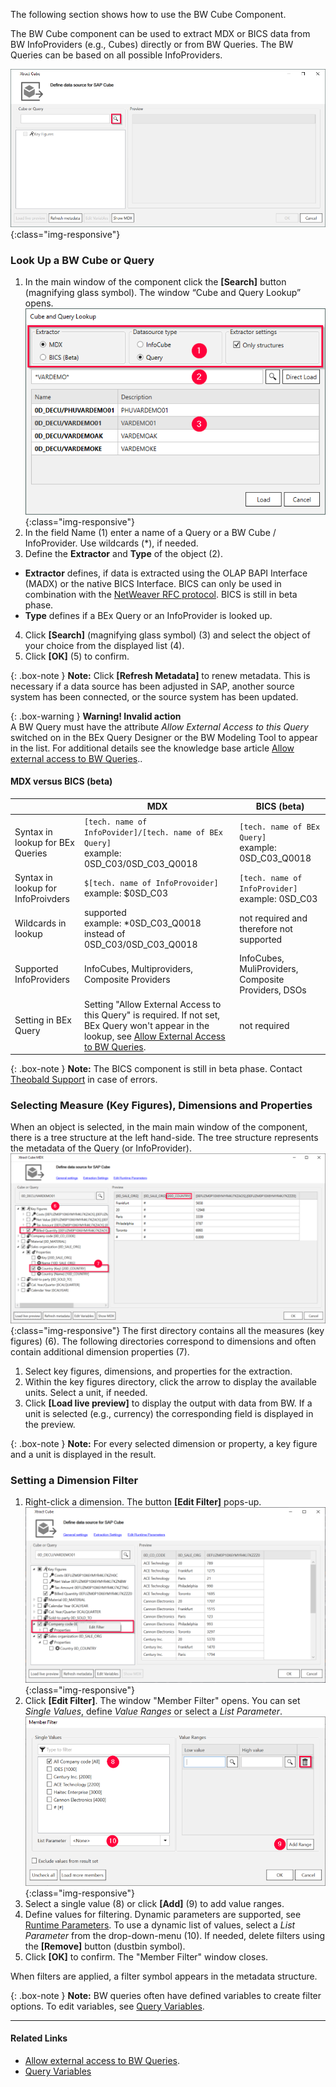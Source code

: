
The following section shows how to use the BW Cube Component. <br>

The BW Cube component can be used to extract MDX or BICS data from BW InfoProviders (e.g., Cubes) directly or from BW Queries. 
The BW Queries can be based on all possible InfoProviders.

![Bw-Cube-Data-Source](/img/content/Bw-Cube-Data-Source.png){:class="img-responsive"}

### Look Up a BW Cube or Query

1. In the main window of the component click the **[Search]** button (magnifying glass symbol). The window “Cube and Query Lookup” opens.
![Look-Up-Cube](/img/content/xfa/xfa_cube-query-look.png){:class="img-responsive"}
2. In the field Name (1) enter a name of a Query or a BW Cube / InfoProvider. Use wildcards (*), if needed.
3. Define the **Extractor** and **Type** of the object (2).
- **Extractor** defines, if data is extracted using the OLAP BAPI Interface (MADX) or the native BICS Interface. BICS can only be used in combination with the [NetWeaver RFC protocol](../introduction/sap-connection#rfc-options). BICS is still in beta phase.
- **Type** defines if a BEx Query or an InfoProvider is looked up. 
4. Click **[Search]** (magnifying glass symbol) (3) and select the object of your choice from the displayed list (4).
5. Click **[OK]** (5) to confirm.

{: .box-note }
**Note:** Click **[Refresh Metadata]** to renew metadata. 
This is necessary if a data source has been adjusted in SAP, another source system has been connected, or the source system has been updated.

{: .box-warning }
**Warning! Invalid action**<br>
 A BW Query must have the attribute *Allow External Access to this Query* switched on in the BEx Query Designer or the BW Modeling Tool to appear in the list.
 For additional details see the knowledge base article [Allow external access to BW Queries](https://kb.theobald-software.com/general/allow-external-access-to-bw-queries)..
 
#### MDX versus BICS (beta)

|                                    | MDX                                                                                         | BICS (beta)                                        |
|------------------------------------|---------------------------------------------------------------------------------------------|----------------------------------------------------|
| Syntax in lookup for BEx Queries   | `[tech. name of InfoPovider]/[tech. name of BEx Query]` <br /> example: 0SD_C03/0SD_C03_Q0018        | `[tech. name of BEx Query]` <br /> example: 0SD_C03_Q0018   |
| Syntax in lookup for InfoProivders | `$[tech. name of InfoProvoider]`  <br /> example: $0SD_C03                                            | `[tech. name of InfoProvider]` <br /> example: 0SD_C03      |
| Wildcards in lookup                | supported<br /> example: *0SD_C03_Q0018 instead of 0SD_C03/0SD_C03_Q0018                          | not required and therefore not supported           |
| Supported InfoProviders            | InfoCubes, Multiproviders, Composite Providers                                              | InfoCubes, MuliProviders, Composite Providers, DSOs |
| Setting in BEx Query               | Setting "Allow External Access to this Query" is required. If not set, BEx Query won't appear in the lookup, see [Allow External Access to BW Queries](https://kb.theobald-software.com/general/allow-external-access-to-bw-queries). | not required                                       |

{: .box-note }
**Note:** The BICS component is still in beta phase. Contact [Theobald Support](https://support.theobald-software.com) in case of errors.

### Selecting Measure (Key Figures), Dimensions and Properties
When an object is selected, in the main main window of the component, there is a tree structure at the left hand-side. 
The tree structure represents the metadata of the Query (or InfoProvider). <br>
![Cube-Details](/img/content/xu/cube-measures.png){:class="img-responsive"}
The first directory contains all the measures (key figures) (6). 
The following directories correspond to dimensions and often contain additional dimension properties (7). <br>

1. Select key figures, dimensions, and properties for the extraction.
2. Within the key figures directory, click the arrow to display the available units. Select a unit, if needed.
3. Click **[Load live preview]** to display the output with data from BW. If a unit is selected (e.g., currency) the corresponding field is displayed in the preview.

{: .box-note }
**Note:** For every selected dimension or property, a key figure and a unit is displayed in the result. 

### Setting a Dimension Filter 
1. Right-click a dimension. The button **[Edit Filter]** pops-up.
![Query Filter](/img/content/cube-query-filter.png){:class="img-responsive"}
2. Click **[Edit Filter]**. The window "Member Filter" opens. You can set *Single Values*, define *Value Ranges* or select a *List Parameter*.
![Query Filter Define](/img/content/xfa/xfa_cube-query-filter-def.png){:class="img-responsive"}
3. Select a single value (8) or click **[Add]** (9) to add value ranges.
4. Define values for filtering. Dynamic parameters are supported, see [Runtime Parameters](./edit-runtime-parameters). To use a dynamic list of values, select a *List Parameter* from the drop-down-menu (10). If needed, delete filters using the **[Remove]** button (dustbin symbol).
5. Click **[OK]** to confirm. The "Member Filter" window closes.

When filters are applied, a filter symbol appears in the metadata structure.

{: .box-note }
**Note:** BW queries often have defined variables to create filter options. To edit variables, see [Query Variables](./variables).
 
*****
#### Related Links
- [Allow external access to BW Queries](https://kb.theobald-software.com/general/allow-external-access-to-bw-queries).
- [Query Variables](./variables)
